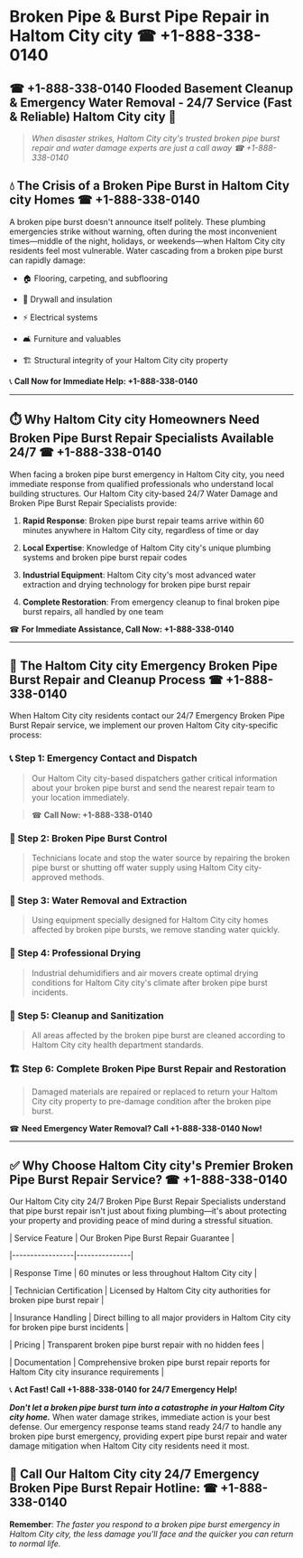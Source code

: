 # Broken Pipe & Burst Pipe Repair in Haltom City city ☎ +1-888-338-0140  
## ☎ +1-888-338-0140 Flooded Basement Cleanup & Emergency Water Removal - 24/7 Service (Fast & Reliable) Haltom City city 🚨  

> *When disaster strikes, Haltom City city's trusted broken pipe burst repair and water damage experts are just a call away ☎ +1-888-338-0140*  

## 💧 The Crisis of a Broken Pipe Burst in Haltom City city Homes ☎ +1-888-338-0140  

A broken pipe burst doesn't announce itself politely. These plumbing emergencies strike without warning, often during the most inconvenient times—middle of the night, holidays, or weekends—when Haltom City city residents feel most vulnerable. Water cascading from a broken pipe burst can rapidly damage:  

* 🏠 Flooring, carpeting, and subflooring  
* 🧱 Drywall and insulation  
* ⚡ Electrical systems  
* 🛋️ Furniture and valuables  
* 🏗️ Structural integrity of your Haltom City city property  

📞 **Call Now for Immediate Help: +1-888-338-0140**  

---  

## ⏱️ Why Haltom City city Homeowners Need Broken Pipe Burst Repair Specialists Available 24/7 ☎ +1-888-338-0140  

When facing a broken pipe burst emergency in Haltom City city, you need immediate response from qualified professionals who understand local building structures. Our Haltom City city-based 24/7 Water Damage and Broken Pipe Burst Repair Specialists provide:  

1. **Rapid Response**: Broken pipe burst repair teams arrive within 60 minutes anywhere in Haltom City city, regardless of time or day  
2. **Local Expertise**: Knowledge of Haltom City city's unique plumbing systems and broken pipe burst repair codes  
3. **Industrial Equipment**: Haltom City city's most advanced water extraction and drying technology for broken pipe burst repair  
4. **Complete Restoration**: From emergency cleanup to final broken pipe burst repairs, all handled by one team  

☎ **For Immediate Assistance, Call Now: +1-888-338-0140**  

---  

## 🔧 The Haltom City city Emergency Broken Pipe Burst Repair and Cleanup Process ☎ +1-888-338-0140  

When Haltom City city residents contact our 24/7 Emergency Broken Pipe Burst Repair service, we implement our proven Haltom City city-specific process:  

### 📞 Step 1: Emergency Contact and Dispatch  
> Our Haltom City city-based dispatchers gather critical information about your broken pipe burst and send the nearest repair team to your location immediately.  
> ☎ **Call Now: +1-888-338-0140**  

### 🚿 Step 2: Broken Pipe Burst Control  
> Technicians locate and stop the water source by repairing the broken pipe burst or shutting off water supply using Haltom City city-approved methods.  

### 🌊 Step 3: Water Removal and Extraction  
> Using equipment specially designed for Haltom City city homes affected by broken pipe bursts, we remove standing water quickly.  

### 💨 Step 4: Professional Drying  
> Industrial dehumidifiers and air movers create optimal drying conditions for Haltom City city's climate after broken pipe burst incidents.  

### 🧼 Step 5: Cleanup and Sanitization  
> All areas affected by the broken pipe burst are cleaned according to Haltom City city health department standards.  

### 🏗️ Step 6: Complete Broken Pipe Burst Repair and Restoration  
> Damaged materials are repaired or replaced to return your Haltom City city property to pre-damage condition after the broken pipe burst.  

☎ **Need Emergency Water Removal? Call +1-888-338-0140 Now!**  

---  

## ✅ Why Choose Haltom City city's Premier Broken Pipe Burst Repair Service? ☎ +1-888-338-0140  

Our Haltom City city 24/7 Broken Pipe Burst Repair Specialists understand that pipe burst repair isn't just about fixing plumbing—it's about protecting your property and providing peace of mind during a stressful situation.  

| Service Feature | Our Broken Pipe Burst Repair Guarantee |  
|-----------------|---------------|  
| Response Time | 60 minutes or less throughout Haltom City city |  
| Technician Certification | Licensed by Haltom City city authorities for broken pipe burst repair |  
| Insurance Handling | Direct billing to all major providers in Haltom City city for broken pipe burst incidents |  
| Pricing | Transparent broken pipe burst repair with no hidden fees |  
| Documentation | Comprehensive broken pipe burst repair reports for Haltom City city insurance requirements |  

📞 **Act Fast! Call +1-888-338-0140 for 24/7 Emergency Help!**  

***Don't let a broken pipe burst turn into a catastrophe in your Haltom City city home.*** When water damage strikes, immediate action is your best defense. Our emergency response teams stand ready 24/7 to handle any broken pipe burst emergency, providing expert pipe burst repair and water damage mitigation when Haltom City city residents need it most.  

## 📱 Call Our Haltom City city 24/7 Emergency Broken Pipe Burst Repair Hotline: ☎ +1-888-338-0140  

**Remember**: *The faster you respond to a broken pipe burst emergency in Haltom City city, the less damage you'll face and the quicker you can return to normal life.*